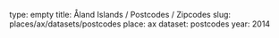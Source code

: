 type: empty
title: Åland Islands / Postcodes / Zipcodes
slug: places/ax/datasets/postcodes
place: ax
dataset: postcodes
year: 2014

